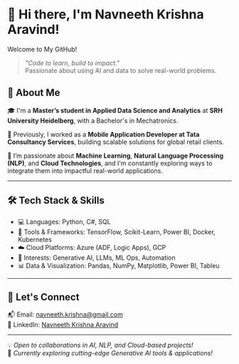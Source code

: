 # 👋 Hi there, I'm Navneeth Krishna Aravind!

Welcome to My GitHub!

> *"Code to learn, build to impact."*  
> Passionate about using AI and data to solve real-world problems.


## 🚀 About Me

🎓 I'm a **Master’s student in Applied Data Science and Analytics** at **SRH University Heidelberg**, with a Bachelor's in Mechatronics.

💼 Previously, I worked as a **Mobile Application Developer at Tata Consultancy Services**, building scalable solutions for global retail clients.

🧠 I’m passionate about **Machine Learning**, **Natural Language Processing (NLP)**, and **Cloud Technologies**, and I'm constantly exploring ways to integrate them into impactful real-world applications.

---

## 🛠 Tech Stack & Skills

- 💻 Languages: Python, C#, SQL  
- 🔧 Tools & Frameworks: TensorFlow, Scikit-Learn, Power BI, Docker, Kubernetes  
- ☁️ Cloud Platforms: Azure (ADF, Logic Apps), GCP  
- 🤖 Interests: Generative AI, LLMs, ML Ops, Automation  
- 📊 Data & Visualization: Pandas, NumPy, Matplotlib, Power BI, Tableu

---


## 🤝 Let's Connect

📬 Email: navneeth.krishna@gmail.com  
💼 LinkedIn: [Navneeth Krishna Aravind](https://www.linkedin.com/in/navneethkrishna/)  

---

💡 *Open to collaborations in AI, NLP, and Cloud-based projects!*  
🌱 *Currently exploring cutting-edge Generative AI tools & applications!*

